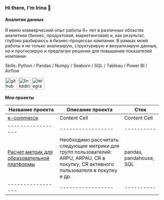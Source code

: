 ### Hi there, I'm Irina 👋
#### Аналитик данных
Я имею коммерческий опыт работы 6+ лет в различных областях аналитики (бизнес, продуктовая, маркетинговая) и, как результат, глубоко разбираюсь в бизнес-процессах компании. В рамках моей работы я не только анализирую, структурирую и визуализирую данные, но и прогнозирую и предлагаю решения для повышения показателей компании.

Skills: Python / Pandas / Numpy / Seaborn / SQL / Tableau / Power BI / Airflow



[<img src='https://cdn.jsdelivr.net/npm/simple-icons@3.0.1/icons/github.svg' alt='github' height='40'>](https://github.com/IrinaMakal)  [<img src='https://cdn.jsdelivr.net/npm/simple-icons@3.0.1/icons/linkedin.svg' alt='linkedin' height='40'>](https://www.linkedin.com/in/irina-makal/)  [<img src='https://cdn.jsdelivr.net/npm/simple-icons@3.0.1/icons/telegram.svg' alt='telegram' height='40'>](irina_402)  

**Мои проекты**

Название проекта  | Описание проекта  | Стек
----------------- | ----------------- | ----------
[e-commerce](https://github.com/IrinaMakal/e-com)  | Content Cell  | Content Cell
----------------- | ----------------- | ----------
[Расчет метрик для образовательной платформы](https://github.com/IrinaMakal/metrics_for_educational_platform)  | Необходимо рассчитать следующие метрики для групп пользователей: ARPU, ARPAU, CR в покупку, СR активного пользователя в покупку и др.  | pandas, pandahouse, SQL
----------------- | ----------------- | ----------
